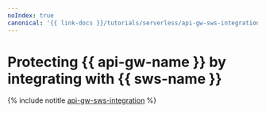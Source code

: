 ```yaml
---
noIndex: true
canonical: '{{ link-docs }}/tutorials/serverless/api-gw-sws-integration'
---
```


# Protecting {{ api-gw-name }} by integrating with {{ sws-name }}

{% include notitle [api-gw-sws-integration](../../_tutorials/serverless/api-gw-sws-integration.md) %}
